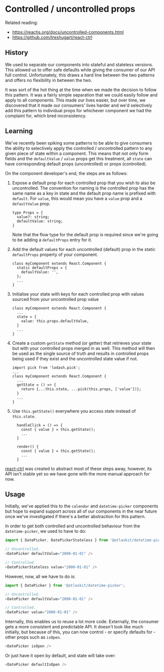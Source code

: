 # Controlled / uncontrolled props

Related reading:

* https://reactjs.org/docs/uncontrolled-components.html
* https://github.com/treshugart/react-ctrl

## History

We used to separate our components into stateful and stateless versions. This allowed us to offer safe defaults while giving the consumer of our API full control. Unfortunately, this draws a hard line between the two patterns and offers no flexibility in between the two.

It was sort of the hot thing at the time when we made the decision to follow this pattern. It was a fairly simple separation that we could easily follow and apply to all components. This made our lives easier, but over time, we discovered that it made our consumers' lives harder and we'd selectively add this pattern to individual props for whichever component we had the complaint for, which bred inconsistency.

## Learning

We've recently been spiking some patterns to be able to give consumers the ability to selectively apply the controlled / uncontrolled pattern to any given piece of state within a component. This means that not only form fields and the `defaultValue` / `value` props get this treatment, all `state` can have corresponding default props (uncontrolled) or props (controlled).

On the component developer's end, the steps are as follows:
1. Expose a default prop for each controlled prop that you wish to also be uncontrolled. The convention for naming is the controlled prop has the
   same name as a key in state and the default prop name is prefixed with `default`. For `value`, this would mean you have a `value` prop and a `defaultValue` prop.

   ```
   type Props = {
     value?: string;
     defaultValue: string;
   }
   ```
   Note that the flow type for the default prop is required since we're going to be adding a `defaultProps` entry for it.

2. Add the default values for each uncontrolled (default) prop in the static `defaultProps` property of your component.

   ```
   class myComponent extends React.Component {
     static defaultProps = {
       defaultValue: '',
     };
     ...
   }
   ```
3. Initialise your state with keys for each controlled prop with values sourced from your uncontrolled prop value

   ```
   class myComponent extends React.Component {
     ...
     state = {
       value: this.props.defaultValue,
     }
     ...
   }
   ```
4. Create a custom `getState` method (or getter) that retrieves your state but with your controlled props merged in as well. This method will then
   be used as the single source of truth and results in controlled props being used if they exist and the uncontrolled state value if not.

   ```
   import pick from 'lodash.pick';
   ...
   class myComponent extends React.Component {
     ...
     getState = () => {
       return {...this.state, ...pick(this.props, ['value'])};
     }
     ...
   }
   ```
5. Use `this.getState()` everywhere you access state instead of `this.state`.

   ```
     handleClick = () => {
       const { value } = this.getState();
       ...
     }

     render() {
       const { value } = this.getState();
       ...
     }
   ```


[react-ctrl](https://github.com/treshugart/react-ctrl) was created to abstract most of these steps away, however, its API isn't stable yet so we have
gone with the more manual approach for now.

## Usage

Initially, we've applied this to the `calendar` and `datetime-picker` components but hope to expand support across all of our components in the near future
once we've investigated if there's a better abstraction for this pattern.

In order to get both controlled and uncontrolled behaviour from the `datetime-picker`, we used to have to do:

```js
import { DatePicker, DatePickerStateless } from '@atlaskit/datetime-picker';

// Uncontrolled.
<DatePicker defaultValue="2000-01-01" />

// Controlled.
<DatePickerStateless value="2000-01-01" />
```

However, now, all we have to do is:

```js
import { DatePicker } from '@atlaskit/datetime-picker';

// Uncontrolled.
<DatePicker defaultValue="2000-01-01" />

// Controlled.
<DatePicker value="2000-01-01" />
```

Internally, this enables us to reuse a lot more code. Externally, the consumer gets a more consistent and predictable API. It doesn't look like much initially, but because of this, you can now control - or specify defaults for - other props such as `isOpen`.

```js
<DatePicker isOpen />
```

Or just have it open by default, and state will take over:

```js
<DatePicker defaultIsOpen />
```
